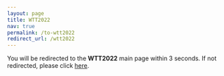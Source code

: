 ```yaml
---
layout: page
title: WTT2022
nav: true
permalink: /to-wtt2022
redirect_url: /wtt2022
---
```


<p>You will be redirected to the <strong>WTT2022</strong> main page within 3 seconds. If not redirected, please click <a href="{{page.redirect_url}}">here</a>.</p>

<script type="text/javascript">
  (function() {
  window.location.replace("{{page.redirect_url}}")
  })();
</script>
